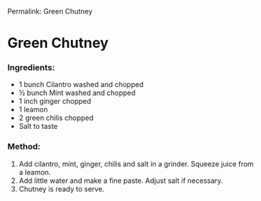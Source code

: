 Permalink: Green Chutney

# Green Chutney

### Ingredients:
* 1 bunch Cilantro washed and chopped
* ½ bunch Mint washed and chopped
* 1 inch ginger chopped
* 1 leamon  
* 2 green chilis chopped
* Salt to taste

### Method:
1. Add cilantro, mint, ginger, chilis and salt in a grinder. Squeeze juice from a leamon. 
2. Add little water and make a fine paste. Adjust salt if necessary.
3. Chutney is ready to serve. 